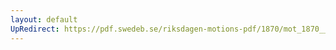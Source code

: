 ```yaml
---
layout: default
UpRedirect: https://pdf.swedeb.se/riksdagen-motions-pdf/1870/mot_1870__ak__00024/mot_1870__ak__00024_026.pdf
---
```

